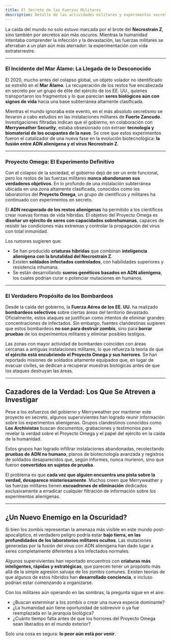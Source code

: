 ```yaml
---
title: El Secreto de las Fuerzas Militares
description: Detalle de las actividades militares y experimentos secretos relacionados con el brote.
---
```


La caída del mundo no solo estuvo marcada por el brote del **Necrostrain Z**, sino también por secretos aún más oscuros. Mientras la humanidad intentaba comprender la infección y la devastación, las fuerzas militares se aferraban a un plan aún más aterrador: la experimentación con vida extraterrestre.

---

### **El Incidente del Mar Álamo: La Llegada de lo Desconocido**

El 2020, mucho antes del colapso global, un objeto volador no identificado se estrelló en el **Mar Álamo**. La recuperación de los restos fue encabezada en secreto por un grupo de élite del ejército de los EE. UU., quienes transportaron los fragmentos y lo que parecían **seres biológicos aún con signos de vida** hacia una base subterránea altamente clasificada.

Mientras el mundo ignoraba este evento, en el más absoluto secretismo se llevaron a cabo estudios en las instalaciones militares de **Fuerte Zancudo**. Investigaciones filtradas indican que el gobierno, en colaboración con **Merryweather Security**, estaba obsesionado con extraer **tecnología y biomaterial de los ocupantes de la nave**. Se cree que estos experimentos fueron el catalizador de una nueva fase en la evolución biotecnológica: **la fusión entre ADN alienígena y el virus Necrostrain Z**.

---

### **Proyecto Omega: El Experimento Definitivo**

Con el colapso de la sociedad, el gobierno dejó de ser un ente funcional, pero los restos de las fuerzas militares **nunca abandonaron sus verdaderos objetivos**. En lo profundo de una instalación subterránea ubicada en una zona altamente clasificada, conocidos como los laboratorios del **Proyecto Omega**, un grupo de científicos y militares ha continuado con experimentos en secreto.

El **ADN recuperado de los restos alienígenas** ha permitido a los científicos crear nuevas formas de vida híbridas. El objetivo del Proyecto Omega es **diseñar un ejército de seres con capacidades sobrehumanas**, capaces de resistir las condiciones más extremas y controlar la propagación del virus con total inmunidad.

Los rumores sugieren que:
- Se han producido **criaturas híbridas** que combinan **inteligencia alienígena con la brutalidad del Necrostrain Z**.
- Existen **soldados infectados controlados**, con habilidades superiores y resistencia inhumana.
- Se están desarrollando **sueros genéticos basados en ADN alienígena**, los cuales podrían curar o potenciar mutaciones en humanos.

---

### **El Verdadero Propósito de los Bombardeos**

Desde la caída del gobierno, la **Fuerza Aérea de los EE. UU.** ha realizado **bombardeos selectivos** sobre ciertas áreas del territorio devastado. Oficialmente, estos ataques se justifican como intentos de eliminar grandes concentraciones de infectados. Sin embargo, fuentes clandestinas sugieren que estos bombardeos **no son para destruir zombis**, sino para **borrar pruebas** de los experimentos militares y eliminar posibles testigos.

Las zonas con mayor actividad de bombardeo coinciden con áreas cercanas a antiguas instalaciones militares, lo que refuerza la teoría de que **el ejército está encubriendo el Proyecto Omega y sus horrores**. Se han reportado misiones de soldados altamente equipados que, en lugar de evacuar civiles, se dedican a recuperar muestras biológicas antes de que los ataques destruyan las áreas.

---

##  **Cazadores de la Verdad: Los Que Se Atreven a Investigar**

Pese a los esfuerzos del gobierno y Merryweather por mantener este proyecto en secreto, algunos supervivientes han logrado reunir información sobre los experimentos alienígenas. Grupos clandestinos conocidos como **Los Archivistas** buscan documentos, grabaciones y testimonios para revelar la verdad sobre el Proyecto Omega y el papel del ejército en la caída de la humanidad.

Estos grupos han logrado infiltrar instalaciones abandonadas, recolectando **pruebas de ADN no humano**, planos de biotecnología avanzada y registros de soldados desaparecidos que, según informes, nunca murieron, sino que fueron **convertidos en sujetos de prueba**.

El problema es que **cada vez que alguien encuentra una pista sobre la verdad, desaparece misteriosamente**. Muchos creen que Merryweather y las fuerzas militares tienen **escuadrones de eliminación** dedicados exclusivamente a erradicar cualquier filtración de información sobre los experimentos alienígenas.

---

## **¿Un Nuevo Enemigo en la Oscuridad?**

Si bien los zombis representan la amenaza más visible en este mundo post-apocalíptico, el verdadero peligro podría estar **bajo tierra, en las profundidades de los laboratorios militares ocultos**. Las mutaciones generadas por la fusión del virus con ADN alienígena han dado lugar a seres completamente diferentes a los infectados normales.

Algunos supervivientes han reportado encuentros con **criaturas más inteligentes, rápidas y estratégicas**, que parecen tener un propósito más allá de la simple agresión salvaje de los zombis comunes. Existen teorías de que algunos de estos híbridos han **desarrollado conciencia**, e incluso podrían estar comenzando a organizarse.

Con los militares aún operando en las sombras, la pregunta sigue en el aire:

- ¿Buscan exterminar a los zombis o crear una nueva especie dominante?
- ¿La humanidad aún tiene oportunidad de sobrevivir o ya fue reemplazada en la jerarquía biológica?
- ¿Cuánto tiempo falta antes de que los horrores del Proyecto Omega sean liberados en el mundo exterior?

Solo una cosa es segura: **lo peor aún está por venir**.

